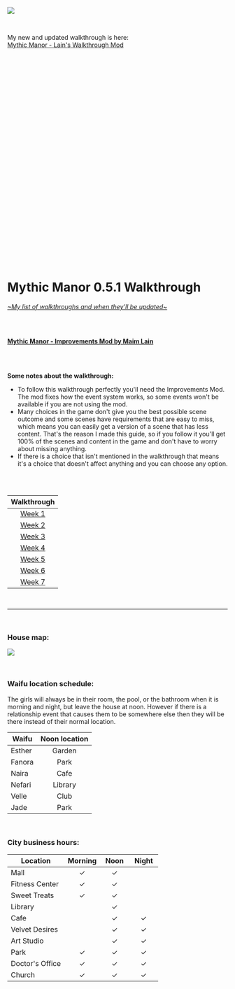 [![](https://i.lensdump.com/i/ACs0e1.png)](https://www.patreon.com/posts/mythic-manor-mod-22541527)

<br>

My new and updated walkthrough is here:  
[Mythic Manor - Lain's Walkthrough Mod](https://www.patreon.com/posts/mythic-manor-mod-22541527)

<br>
<br>
<br>
<br>
<br>
<br>
<br>
<br>
<br>
<br>
<br>
<br>
<br>
<br>
<br>
<br>
<br>
<br>
<br>
<br>
<br>
<br>
<br>
<br>
<br>
<br>
<br>
<br>

# Mythic Manor 0.5.1 Walkthrough
[*\~My list of walkthroughs and when they'll be updated\~*](https://www.patreon.com/maimlain)

<br>
<br>

[**Mythic Manor - Improvements Mod by Maim Lain**](https://github.com/maim-lain/mythicmanor/blob/master/mod.md)

<br>
<br>

**Some notes about the walkthrough:**  
- To follow this walkthrough perfectly you'll need the Improvements Mod. The mod fixes how the event system works, so some events won't be available if you are not using the mod.
- Many choices in the game don't give you the best possible scene outcome and some scenes have requirements that are easy to miss, which means you can easily get a version of a scene that has less content. That's the reason I made this guide, so if you follow it you'll get 100% of the scenes and content in the game and don't have to worry about missing anything.
- If there is a choice that isn't mentioned in the walkthrough that means it's a choice that doesn't affect anything and you can choose any option.

<br>
<br>

| Walkthrough |
|:---:|
| [Week 1](https://github.com/maim-lain/mythicmanor/blob/master/weeks/week1.md) |
| [Week 2](https://github.com/maim-lain/mythicmanor/blob/master/weeks/week2.md) |
| [Week 3](https://github.com/maim-lain/mythicmanor/blob/master/weeks/week3.md) |
| [Week 4](https://github.com/maim-lain/mythicmanor/blob/master/weeks/week4.md) |
| [Week 5](https://github.com/maim-lain/mythicmanor/blob/master/weeks/week5.md) |
| [Week 6](https://github.com/maim-lain/mythicmanor/blob/master/weeks/week6.md) |
| [Week 7](https://github.com/maim-lain/mythicmanor/blob/master/weeks/week7.md) |

<br>

---

<br>

### House map:
![](https://i.lensdump.com/i/8yHYLK.jpg?raw=true)

<br>

### Waifu location schedule:
The girls will always be in their room, the pool, or the bathroom when it is morning and night, but leave the house at noon. However if there is a relationship event that causes them to be somewhere else then they will be there instead of their normal location.

Waifu | Noon location
--- | :---:
Esther | Garden
Fanora | Park
Naira | Cafe
Nefari | Library
Velle | Club
Jade | Park

<br>

### City business hours:
Location | Morning | &nbsp;Noon&nbsp; | &nbsp;Night&nbsp;
--- | :---: | :---: | :---:
Mall | ✓ | ✓ |  
Fitness Center | ✓ | ✓ |  
Sweet Treats | ✓ | ✓ |  
Library |   | ✓ |  
Cafe |   | ✓ | ✓
Velvet Desires |   | ✓ | ✓
Art Studio |   | ✓ | ✓
Park | ✓ | ✓ | ✓
Doctor's Office | ✓ | ✓ | ✓
Church | ✓ | ✓ | ✓
